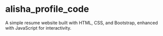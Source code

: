 # alisha_profile_code

A simple resume website built with HTML, CSS, and Bootstrap, enhanced with JavaScript for interactivity.
